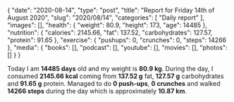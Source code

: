 {
    "date": "2020-08-14",
    "type": "post",
    "title": "Report for Friday 14th of August 2020",
    "slug": "2020\/08\/14",
    "categories": [
        "Daily report"
    ],
    "images": [],
    "health": {
        "weight": 80.9,
        "height": 173,
        "age": 14485
    },
    "nutrition": {
        "calories": 2145.66,
        "fat": 137.52,
        "carbohydrates": 127.57,
        "protein": 91.65
    },
    "exercise": {
        "pushups": 0,
        "crunches": 0,
        "steps": 14266
    },
    "media": {
        "books": [],
        "podcast": [],
        "youtube": [],
        "movies": [],
        "photos": []
    }
}

Today I am <strong>14485 days</strong> old and my weight is <strong>80.9 kg</strong>. During the day, I consumed <strong>2145.66 kcal</strong> coming from <strong>137.52 g</strong> fat, <strong>127.57 g</strong> carbohydrates and <strong>91.65 g</strong> protein. Managed to do <strong>0 push-ups</strong>, <strong>0 crunches</strong> and walked <strong>14266 steps</strong> during the day which is approximately <strong>10.87 km</strong>.